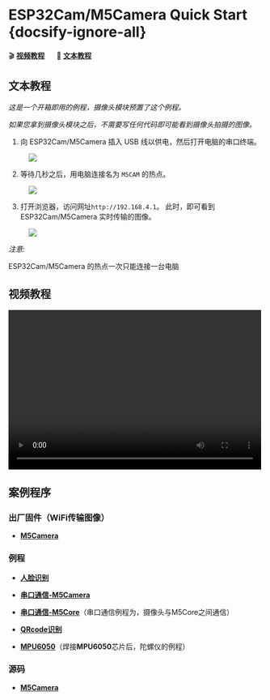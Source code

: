 # ESP32Cam/M5Camera Quick Start {docsify-ignore-all}

:clapper: **[视频教程](#视频教程)**&nbsp;&nbsp;&nbsp;&nbsp;&nbsp;&nbsp;:memo: **[文本教程](#文本教程)**

## 文本教程

*这是一个开箱即用的例程，摄像头模块预置了这个例程。*

*如果您拿到摄像头模块之后，不需要写任何代码即可能看到摄像头拍摄的图像。*

1. 向 ESP32Cam/M5Camera 插入 USB 线以供电，然后打开电脑的串口终端。

<figure>
    <img src="assets/img/getting_started_pics/get_started_with_unit/ESP32CAM_Terminal.webp">
</figure>


2. 等待几秒之后，用电脑连接名为 `M5CAM` 的热点。

<figure>
    <img src="assets/img/getting_started_pics/get_started_with_unit/ESP32CAM_M5CAM.webp">
</figure>


3. 打开浏览器，访问网址`http://192.168.4.1`。 此时，即可看到 ESP32Cam/M5Camera 实时传输的图像。

<figure>
    <img src="assets/img/getting_started_pics/get_started_with_unit/ESP32CAM_Browser.webp">
</figure>

*注意:*

ESP32Cam/M5Camera 的热点一次只能连接一台电脑

## 视频教程

<video width="500" height="315" controls>
    <source src="https://m5stack.oss-cn-shenzhen.aliyuncs.com/video/LukeVideo/M5stack%20ESP32cam%20VS%20M5Camera%20(PSram)%20%20%20Setup.mp4" type="video/mp4">
</video>

## 案例程序

### 出厂固件（WiFi传输图像）

- **[M5Camera](https://github.com/m5stack/m5stack-cam-psram/tree/master/wifi/wifi_sta/firmware/Camera%20B)**

### 例程

 - **[人脸识别](https://github.com/m5stack/m5stack-cam-psram/tree/master/face_recognize/firmware/Camera%20B)**
 
 - **[串口通信-M5Camera](https://github.com/m5stack/m5stack-cam-psram/tree/master/uart/firmware/Camera%20B)**

 - **[串口通信-M5Core](https://github.com/m5stack/m5stack-cam-psram/tree/master/uart/arduino)**（串口通信例程为，摄像头与M5Core之间通信）

 - **[QRcode识别](https://github.com/m5stack/m5stack-cam-psram/tree/master/qr/firmware/Camera%20B)**

 - **[MPU6050](https://github.com/m5stack/m5stack-cam-psram/tree/master/mpu6050/firmware/Camera%20B)**（焊接**MPU6050**芯片后，陀螺仪的例程）


### 源码

 - **[M5Camera](https://github.com/m5stack/m5stack-cam-psram)**